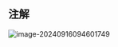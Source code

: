 ## 注解

![image-20240916094601749](https://aliyxd.oss-cn-beijing.aliyuncs.com/guoguo-notes/image-20240916094601749.png)